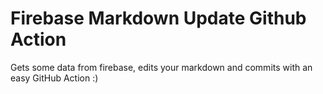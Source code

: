 
# Firebase Markdown Update Github Action

Gets some data from firebase, edits your markdown and commits with an easy GitHub Action :)

